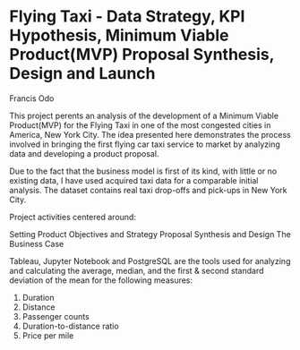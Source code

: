 # Flying Taxi - Data Strategy, KPI Hypothesis, Minimum Viable Product(MVP) Proposal Synthesis, Design and Launch

Francis Odo

This project perents an analysis of the development of a Minimum Viable Product(MVP) for the Flying Taxi in one of the most congested cities in America, New York City. The idea presented here demonstrates the process involved in bringing the first flying car taxi service to market by analyzing data and developing a product proposal.

Due to the fact that the business model is first of its kind, with little or no existing data, I have used acquired taxi data for a comparable initial analysis. The dataset contains real taxi drop-offs and pick-ups in New York City.

Project activities centered around:

  Setting Product Objectives and Strategy
  Proposal Synthesis and Design
  The Business Case

Tableau, Jupyter Notebook and PostgreSQL are the tools used for analyzing and calculating the average, median, and the first & second standard deviation of the mean for the following measures:
1. Duration
2. Distance
3. Passenger counts
4. Duration-to-distance ratio
5. Price per mile
